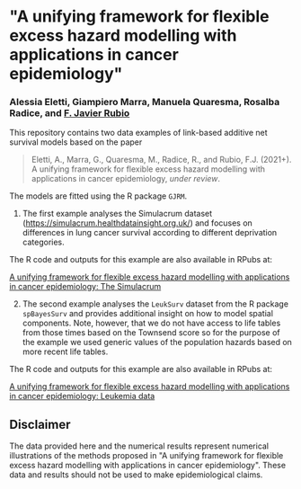 # "A unifying framework for flexible excess hazard modelling with applications in cancer epidemiology"

### Alessia Eletti, Giampiero Marra, Manuela Quaresma, Rosalba Radice, and [F. Javier Rubio](https://sites.google.com/site/fjavierrubio67/)

This repository contains two data examples of link-based additive net survival models based on the paper 

> Eletti, A., Marra, G., Quaresma, M., Radice, R., and Rubio, F.J. (2021+). A unifying framework for flexible excess hazard modelling with applications in cancer epidemiology, *under review*.

The models are fitted using the R package `GJRM`.

1. The first example analyses the Simulacrum dataset (https://simulacrum.healthdatainsight.org.uk/) and focuses on differences in lung cancer survival according to different deprivation categories.

The R code and outputs for this example are also available in RPubs at: 

[A unifying framework for flexible excess hazard modelling with applications in cancer epidemiology: The Simulacrum](https://rpubs.com/FJRubio/SimulacrumLung)


2. The second example analyses the `LeukSurv` dataset from the R package `spBayesSurv` and provides additional insight on how to model spatial components. Note, however, that we do not have access to life tables from those times based on the Townsend score so for the purpose of the example we used generic values of the population hazards based on more recent life tables.

The R code and outputs for this example are also available in RPubs at: 

[A unifying framework for flexible excess hazard modelling with applications in cancer epidemiology: Leukemia data](https://rpubs.com/FJRubio/GJRMLeukSurv)


## Disclaimer
The data provided here and the numerical results represent numerical illustrations of the methods proposed in "A unifying framework for flexible excess hazard modelling with applications in cancer epidemiology". These data and results should not be used to make epidemiological claims. 

